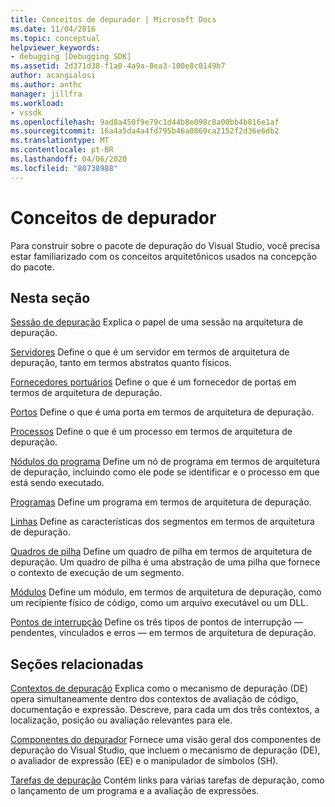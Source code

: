 ```yaml
---
title: Conceitos de depurador | Microsoft Docs
ms.date: 11/04/2016
ms.topic: conceptual
helpviewer_keywords:
- debugging [Debugging SDK]
ms.assetid: 2d371d38-f1a0-4a9a-8ea3-100e8c0149b7
author: acangialosi
ms.author: anthc
manager: jillfra
ms.workload:
- vssdk
ms.openlocfilehash: 9ad8a450f9e79c1d44b8e098c8a00bb4b816e1af
ms.sourcegitcommit: 16a4a5da4a4fd795b46a0869ca2152f2d36e6db2
ms.translationtype: MT
ms.contentlocale: pt-BR
ms.lasthandoff: 04/06/2020
ms.locfileid: "80738988"
---
```

# <a name="debugger-concepts"></a>Conceitos de depurador
Para construir sobre o pacote de depuração do Visual Studio, você precisa estar familiarizado com os conceitos arquitetônicos usados na concepção do pacote.

## <a name="in-this-section"></a>Nesta seção
 [Sessão de depuração](../../extensibility/debugger/debug-session.md) Explica o papel de uma sessão na arquitetura de depuração.

 [Servidores](../../extensibility/debugger/servers-visual-studio-sdk.md) Define o que é um servidor em termos de arquitetura de depuração, tanto em termos abstratos quanto físicos.

 [Fornecedores portuários](../../extensibility/debugger/port-suppliers.md) Define o que é um fornecedor de portas em termos de arquitetura de depuração.

 [Portos](../../extensibility/debugger/ports.md) Define o que é uma porta em termos de arquitetura de depuração.

 [Processos](../../extensibility/debugger/processes.md) Define o que é um processo em termos de arquitetura de depuração.

 [Nódulos do programa](../../extensibility/debugger/program-nodes.md) Define um nó de programa em termos de arquitetura de depuração, incluindo como ele pode se identificar e o processo em que está sendo executado.

 [Programas](../../extensibility/debugger/programs.md) Define um programa em termos de arquitetura de depuração.

 [Linhas](../../extensibility/debugger/threads.md) Define as características dos segmentos em termos de arquitetura de depuração.

 [Quadros de pilha](../../extensibility/debugger/stack-frames.md) Define um quadro de pilha em termos de arquitetura de depuração. Um quadro de pilha é uma abstração de uma pilha que fornece o contexto de execução de um segmento.

 [Módulos](../../extensibility/debugger/modules.md) Define um módulo, em termos de arquitetura de depuração, como um recipiente físico de código, como um arquivo executável ou um DLL.

 [Pontos de interrupção](../../extensibility/debugger/breakpoints-visual-studio-sdk.md) Define os três tipos de pontos de interrupção — pendentes, vinculados e erros — em termos de arquitetura de depuração.

## <a name="related-sections"></a>Seções relacionadas
 [Contextos de depuração](../../extensibility/debugger/debugger-contexts.md) Explica como o mecanismo de depuração (DE) opera simultaneamente dentro dos contextos de avaliação de código, documentação e expressão. Descreve, para cada um dos três contextos, a localização, posição ou avaliação relevantes para ele.

 [Componentes do depurador](../../extensibility/debugger/debugger-components.md) Fornece uma visão geral dos componentes de depuração do Visual Studio, que incluem o mecanismo de depuração (DE), o avaliador de expressão (EE) e o manipulador de símbolos (SH).

 [Tarefas de depuração](../../extensibility/debugger/debugging-tasks.md) Contém links para várias tarefas de depuração, como o lançamento de um programa e a avaliação de expressões.
